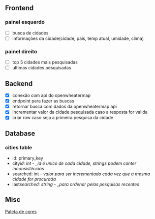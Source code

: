 ## Frontend

### painel esquerdo

- [ ] busca de cidades
- [ ] informações da cidade(cidade, país, temp atual, umidade, clima)

### painel direito

- [ ] top 5 cidades mais pesquisadas
- [ ] ultimas cidades pesquisadas

## Backend

- [x] conexão com api do openwheatermap
- [x] endpoint para fazer as buscas
- [x] retornar busca com dados da openwheatermap api
- [x] incrementar valor da cidade pesquisada caso a resposta for valida
- [x] criar row caso seja a primeira pesquisa da cidade

## Database

### cities table

- id: primary_key
- city*id: int - \_id é unico de cada cidade, strings podem conter inconsistências*
- searched: int - _valor para ser incrementado cada vez que a mesma cidade for procurada_
- last*searched: string - \_para ordenar pelas pesquisas recentes*

## Misc

[Paleta de cores](https://colorhunt.co/palette/393e4600adb5aad8d3eeeeee)

